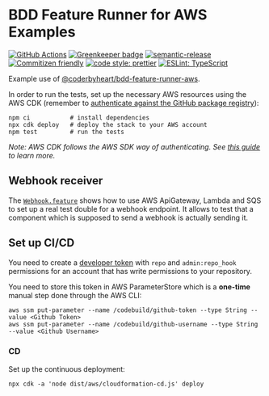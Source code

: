 # BDD Feature Runner for AWS Examples

[![GitHub Actions](https://github.com/coderbyheart/bdd-feature-runner-aws-example/workflows/Test%20and%20Release/badge.svg)](https://github.com/coderbyheart/bdd-feature-runner-aws-example/actions)
[![Greenkeeper badge](https://badges.greenkeeper.io/coderbyheart/bdd-feature-runner-aws-example.svg)](https://greenkeeper.io/)
[![semantic-release](https://img.shields.io/badge/%20%20%F0%9F%93%A6%F0%9F%9A%80-semantic--release-e10079.svg)](https://github.com/semantic-release/semantic-release)
[![Commitizen friendly](https://img.shields.io/badge/commitizen-friendly-brightgreen.svg)](http://commitizen.github.io/cz-cli/)
[![code style: prettier](https://img.shields.io/badge/code_style-prettier-ff69b4.svg)](https://github.com/prettier/prettier/)
[![ESLint: TypeScript](https://img.shields.io/badge/ESLint-TypeScript-blue.svg)](https://github.com/typescript-eslint/typescript-eslint)

Example use of
[@coderbyheart/bdd-feature-runner-aws](https://github.com/coderbyheart/bdd-feature-runner-aws).

In order to run the tests, set up the necessary AWS resources using the AWS CDK
(remember to
[authenticate against the GitHub package registry](https://help.github.com/en/articles/configuring-npm-for-use-with-github-package-registry#authenticating-to-github-package-registry)):

    npm ci           # install dependencies
    npx cdk deploy   # deploy the stack to your AWS account
    npm test         # run the tests

_Note: AWS CDK follows the AWS SDK way of authenticating. See
[this guide](https://awslabs.github.io/aws-cdk/getting-started.html#configuring-the-cdk)
to learn more._

## Webhook receiver

The [`Webhook.feature`](./features/Webhook.feature) shows how to use AWS
ApiGateway, Lambda and SQS to set up a real test double for a webhook endpoint.
It allows to test that a component which is supposed to send a webhook is
actually sending it.

## Set up CI/CD

You need to create a
[developer token](https://help.github.com/en/articles/creating-a-personal-access-token-for-the-command-line)
with `repo` and `admin:repo_hook` permissions for an account that has write
permissions to your repository.

You need to store this token in AWS ParameterStore which is a **one-time**
manual step done through the AWS CLI:

    aws ssm put-parameter --name /codebuild/github-token --type String --value <Github Token>
    aws ssm put-parameter --name /codebuild/github-username --type String --value <Github Username>

### CD

Set up the continuous deployment:

    npx cdk -a 'node dist/aws/cloudformation-cd.js' deploy
